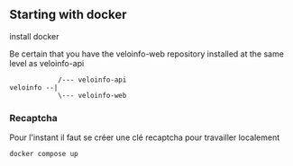 ## Starting with docker
install docker

Be certain that you have the veloinfo-web repository 
installed at the same level as veloinfo-api


                /--- veloinfo-api
    veloinfo --|
                \--- veloinfo-web

### Recaptcha
Pour l'instant il faut se créer une clé recaptcha pour travailler localement


`docker compose up`
